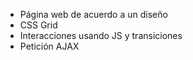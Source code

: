 
- Página web de acuerdo a un diseño
- CSS Grid
- Interacciones usando JS y transiciones
- Petición AJAX
